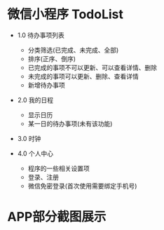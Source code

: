 # 微信小程序 TodoList

* 1.0 待办事项列表
  * 分类筛选(已完成、未完成、全部)
  * 排序(正序、倒序)
  * 已完成的事项不可以更新、可以查看详情、删除
  * 未完成的事项可以更新、删除、查看详情
  * 新增待办事项

* 2.0 我的日程
  * 显示日历
  * 某一日的待办事项(未有该功能)

* 3.0 时钟


* 4.0 个人中心
  * 程序的一些相关设置项
  * 登录、注册
  * 微信免密登录(首次使用需要绑定手机号)

# APP部分截图展示

